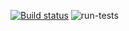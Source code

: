 [![Build status](https://ci.appveyor.com/api/projects/status/614yy1ffoqqkxo88?svg=true)](https://ci.appveyor.com/project/smetanova-ys/cardorder-2-1)
![run-tests](https://github.com/afiskon/go-rest-service-example/workflows/run-tests/badge.svg)
